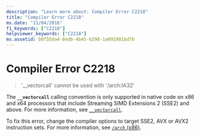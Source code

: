 ```yaml
---
description: "Learn more about: Compiler Error C2218"
title: "Compiler Error C2218"
ms.date: "11/04/2016"
f1_keywords: ["C2218"]
helpviewer_keywords: ["C2218"]
ms.assetid: b0f55da4-8edb-4b45-b298-1a091981bd7b
---
```

# Compiler Error C2218

> '__vectorcall' cannot be used with '/arch:IA32'

The **`__vectorcall`** calling convention is only supported in native code on x86 and x64 processors that include Streaming SIMD Extensions 2 (SSE2) and above. For more information, see [`__vectorcall`](../../cpp/vectorcall.md).

To fix this error, change the compiler options to target SSE2, AVX or AVX2 instruction sets. For more information, see [`/arch` (x86)](../../build/reference/arch-x86.md).
